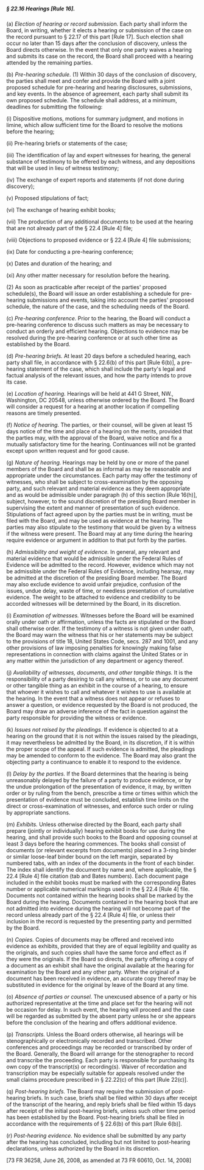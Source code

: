 ##### § 22.16 Hearings [Rule 16]. #####

(a) *Election of hearing or record submission.* Each party shall inform the Board, in writing, whether it elects a hearing or submission of the case on the record pursuant to § 22.17 of this part [Rule 17]. Such election shall occur no later than 15 days after the conclusion of discovery, unless the Board directs otherwise. In the event that only one party waives a hearing and submits its case on the record, the Board shall proceed with a hearing attended by the remaining parties.

(b) *Pre-hearing schedule.* (1) Within 30 days of the conclusion of discovery, the parties shall meet and confer and provide the Board with a joint proposed schedule for pre-hearing and hearing disclosures, submissions, and key events. In the absence of agreement, each party shall submit its own proposed schedule. The schedule shall address, at a minimum, deadlines for submitting the following:

(i) Dispositive motions, motions for summary judgment, and motions in limine, which allow sufficient time for the Board to resolve the motions before the hearing;

(ii) Pre-hearing briefs or statements of the case;

(iii) The identification of lay and expert witnesses for hearing, the general substance of testimony to be offered by each witness, and any depositions that will be used in lieu of witness testimony;

(iv) The exchange of expert reports and statements (if not done during discovery);

(v) Proposed stipulations of fact;

(vi) The exchange of hearing exhibit books;

(vii) The production of any additional documents to be used at the hearing that are not already part of the § 22.4 [Rule 4] file;

(viii) Objections to proposed evidence or § 22.4 [Rule 4] file submissions;

(ix) Date for conducting a pre-hearing conference;

(x) Dates and duration of the hearing; and

(xi) Any other matter necessary for resolution before the hearing.

(2) As soon as practicable after receipt of the parties' proposed schedule(s), the Board will issue an order establishing a schedule for pre-hearing submissions and events, taking into account the parties' proposed schedule, the nature of the case, and the scheduling needs of the Board.

(c) *Pre-hearing conference.* Prior to the hearing, the Board will conduct a pre-hearing conference to discuss such matters as may be necessary to conduct an orderly and efficient hearing. Objections to evidence may be resolved during the pre-hearing conference or at such other time as established by the Board.

(d) *Pre-hearing briefs.* At least 20 days before a scheduled hearing, each party shall file, in accordance with § 22.6(b) of this part [Rule 6(b)], a pre-hearing statement of the case, which shall include the party's legal and factual analysis of the relevant issues, and how the party intends to prove its case.

(e) *Location of hearing.* Hearings will be held at 441 G Street, NW., Washington, DC 20548, unless otherwise ordered by the Board. The Board will consider a request for a hearing at another location if compelling reasons are timely presented.

(f) *Notice of hearing.* The parties, or their counsel, will be given at least 15 days notice of the time and place of a hearing on the merits, provided that the parties may, with the approval of the Board, waive notice and fix a mutually satisfactory time for the hearing. Continuances will not be granted except upon written request and for good cause.

(g) *Nature of hearing.* Hearings may be held by one or more of the panel members of the Board and shall be as informal as may be reasonable and appropriate under the circumstances. Each party may offer the testimony of witnesses, who shall be subject to cross-examination by the opposing party, and such relevant and material evidence as they deem appropriate and as would be admissible under paragraph (h) of this section [Rule 16(h)], subject, however, to the sound discretion of the presiding Board member in supervising the extent and manner of presentation of such evidence. Stipulations of fact agreed upon by the parties must be in writing, must be filed with the Board, and may be used as evidence at the hearing. The parties may also stipulate to the testimony that would be given by a witness if the witness were present. The Board may at any time during the hearing require evidence or argument in addition to that put forth by the parties.

(h) *Admissibility and weight of evidence.* In general, any relevant and material evidence that would be admissible under the Federal Rules of Evidence will be admitted to the record. However, evidence which may not be admissible under the Federal Rules of Evidence, including hearsay, may be admitted at the discretion of the presiding Board member. The Board may also exclude evidence to avoid unfair prejudice, confusion of the issues, undue delay, waste of time, or needless presentation of cumulative evidence. The weight to be attached to evidence and credibility to be accorded witnesses will be determined by the Board, in its discretion.

(i) *Examination of witnesses.* Witnesses before the Board will be examined orally under oath or affirmation, unless the facts are stipulated or the Board shall otherwise order. If the testimony of a witness is not given under oath, the Board may warn the witness that his or her statements may be subject to the provisions of title 18, United States Code, secs. 287 and 1001, and any other provisions of law imposing penalties for knowingly making false representations in connection with claims against the United States or in any matter within the jurisdiction of any department or agency thereof.

(j) *Availability of witnesses, documents, and other tangible things.* It is the responsibility of a party desiring to call any witness, or to use any document or other tangible thing as an exhibit in the course of a hearing, to ensure that whoever it wishes to call and whatever it wishes to use is available at the hearing. In the event that a witness does not appear or refuses to answer a question, or evidence requested by the Board is not produced, the Board may draw an adverse inference of the fact in question against the party responsible for providing the witness or evidence.

(k) *Issues not raised by the pleadings.* If evidence is objected to at a hearing on the ground that it is not within the issues raised by the pleadings, it may nevertheless be admitted by the Board, in its discretion, if it is within the proper scope of the appeal. If such evidence is admitted, the pleadings may be amended to conform to the evidence. The Board may also grant the objecting party a continuance to enable it to respond to the evidence.

(l) *Delay by the parties.* If the Board determines that the hearing is being unreasonably delayed by the failure of a party to produce evidence, or by the undue prolongation of the presentation of evidence, it may, by written order or by ruling from the bench, prescribe a time or times within which the presentation of evidence must be concluded, establish time limits on the direct or cross-examination of witnesses, and enforce such order or ruling by appropriate sanctions.

(m) *Exhibits.* Unless otherwise directed by the Board, each party shall prepare (jointly or individually) hearing exhibit books for use during the hearing, and shall provide such books to the Board and opposing counsel at least 3 days before the hearing commences. The books shall consist of documents (or relevant excerpts from documents) placed in a 3-ring binder or similar loose-leaf binder bound on the left margin, separated by numbered tabs, with an index of the documents in the front of each binder. The index shall identify the document by name and, where applicable, the § 22.4 [Rule 4] file citation (tab and Bates numbers). Each document page included in the exhibit books must be marked with the corresponding Bates number or applicable numerical markings used in the § 22.4 [Rule 4] file. Documents not contained within the hearing books shall be marked by the Board during the hearing. Documents contained in the hearing book that are not admitted into evidence during the hearing will not become part of the record unless already part of the § 22.4 [Rule 4] file, or unless their inclusion in the record is requested by the presenting party and permitted by the Board.

(n) *Copies.* Copies of documents may be offered and received into evidence as exhibits, provided that they are of equal legibility and quality as the originals, and such copies shall have the same force and effect as if they were the originals. If the Board so directs, the party offering a copy of a document as an exhibit shall have the original available at the hearing for examination by the Board and any other party. When the original of a document has been received in evidence, an accurate copy thereof may be substituted in evidence for the original by leave of the Board at any time.

(o) *Absence of parties or counsel.* The unexcused absence of a party or his authorized representative at the time and place set for the hearing will not be occasion for delay. In such event, the hearing will proceed and the case will be regarded as submitted by the absent party unless he or she appears before the conclusion of the hearing and offers additional evidence.

(p) *Transcripts.* Unless the Board orders otherwise, all hearings will be stenographically or electronically recorded and transcribed. Other conferences and proceedings may be recorded or transcribed by order of the Board. Generally, the Board will arrange for the stenographer to record and transcribe the proceeding. Each party is responsible for purchasing its own copy of the transcript(s) or recording(s). Waiver of recordation and transcription may be especially suitable for appeals resolved under the small claims procedure prescribed in § 22.22(c) of this part [Rule 22(c)].

(q) *Post-hearing briefs.* The Board may require the submission of post-hearing briefs. In such case, briefs shall be filed within 30 days after receipt of the transcript of the hearing, and reply briefs shall be filed within 15 days after receipt of the initial post-hearing briefs, unless such other time period has been established by the Board. Post-hearing briefs shall be filed in accordance with the requirements of § 22.6(b) of this part [Rule 6(b)].

(r) *Post-hearing evidence.* No evidence shall be submitted by any party after the hearing has concluded, including but not limited to post-hearing declarations, unless authorized by the Board in its discretion.

[73 FR 36258, June 26, 2008, as amended at 73 FR 60610, Oct. 14, 2008]